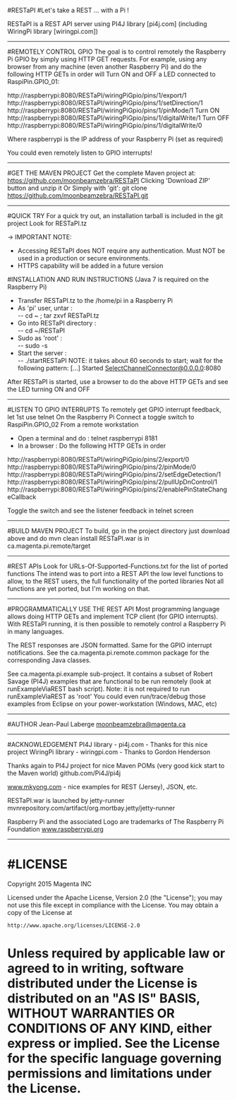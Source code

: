 #RESTaPI
#Let's take a REST ... with a Pi !

RESTaPI is a REST API server using PI4J library [pi4j.com] (including WiringPi library [wiringpi.com])

*********************
#REMOTELY CONTROL GPIO
The goal is to control remotely the Raspberry Pi GPIO by simply using HTTP GET requests.
For example, using any browser from any machine (even another Raspberry Pi) and do the following HTTP GETs in order will
Turn ON and OFF a LED connected to RaspiPin.GPIO_01:

http://raspberrypi:8080/RESTaPI/wiringPiGpio/pins/1/export/1
http://raspberrypi:8080/RESTaPI/wiringPiGpio/pins/1/setDirection/1
http://raspberrypi:8080/RESTaPI/wiringPiGpio/pins/1/pinMode/1
Turn ON
http://raspberrypi:8080/RESTaPI/wiringPiGpio/pins/1/digitalWrite/1
Turn OFF
http://raspberrypi:8080/RESTaPI/wiringPiGpio/pins/1/digitalWrite/0

Where raspberrypi is the IP address of your Raspberry Pi (set as required)

You could even remotely listen to GPIO interrupts!

*********************
#GET THE MAVEN PROJECT
Get the complete Maven project at:
https://github.com/moonbeamzebra/RESTaPI
Clicking 'Download ZIP' button and unzip it
Or 
Simply with 'git':
git clone https://github.com/moonbeamzebra/RESTaPI.git


*********
#QUICK TRY
For a quick try out, an installation tarball is included in the git project
Look for RESTaPI.tz

-> IMPORTANT NOTE:
   - Accessing RESTaPI does NOT require any authentication.  Must NOT be used in a production or secure environments.
   - HTTPS capability will be added in a future version

#INSTALLATION AND RUN INSTRUCTIONS 
(Java 7 is required on the Raspberry Pi)
- Transfer RESTaPI.tz to the /home/pi in a Raspberry Pi
- As 'pi' user, untar :                 
-- cd ~ ; tar zxvf RESTaPI.tz
- Go into RESTaPI directory :           
-- cd ~/RESTaPI
- Sudo as 'root' :                      
-- sudo -s
- Start the server :                    
-- ./startRESTaPI
NOTE: it takes about 60 seconds to start; wait for the following pattern:
[...] Started SelectChannelConnector@0.0.0.0:8080

After RESTaPI is started, use a browser to do the above HTTP GETs and see the LED turning ON and OFF


*************************
#LISTEN TO GPIO INTERRUPTS
To remotely get GPIO interrupt feedback, let 1st use telnet
On the Raspberry Pi
     Connect a toggle switch to RaspiPin.GPIO_02
From a remote workstation
- Open a terminal and do :              telnet raspberrypi 8181
- In a browser :                        Do the following HTTP GETs in order

http://raspberrypi:8080/RESTaPI/wiringPiGpio/pins/2/export/0
http://raspberrypi:8080/RESTaPI/wiringPiGpio/pins/2/pinMode/0
http://raspberrypi:8080/RESTaPI/wiringPiGpio/pins/2/setEdgeDetection/1
http://raspberrypi:8080/RESTaPI/wiringPiGpio/pins/2/pullUpDnControl/1
http://raspberrypi:8080/RESTaPI/wiringPiGpio/pins/2/enablePinStateChangeCallback   

Toggle the switch and see the listener feedback in telnet screen


*******************
#BUILD MAVEN PROJECT
To build, go in the project directory just download above and do
mvn clean install
RESTaPI.war is in ca.magenta.pi.remote/target


*********
#REST APIs
Look for URLs-Of-Supported-Functions.txt for the list of ported functions
The intend was to port into a REST API the low level functions to allow, to the REST users, the full functionality of the ported libraries
Not all functions are yet ported, but I'm working on that.


*********************************
#PROGRAMMATICALLY USE THE REST API
Most programming language allows doing HTTP GETs and implement TCP client (for GPIO interrupts).  
With RESTaPI running, it is then possible to remotely control a Raspberry Pi in many languages.

The REST responses are JSON formatted.  Same for the GPIO interrupt notifications.
See the ca.magenta.pi.remote.common package for the corresponding Java classes.

See ca.magenta.pi.example sub-project. 
It contains a subset of Robert Savage (PI4J) examples that are functional to be run remotely (look at runExampleViaREST bash script). 
Note: it is not required to run runExampleViaREST as 'root'
You could even run/trace/debug those examples from Eclipse on your power-workstation (Windows, MAC, etc) 
 

******
#AUTHOR
Jean-Paul Laberge <moonbeamzebra@magenta.ca>


*************** 
#ACKNOWLEDGEMENT
PI4J library - pi4j.com - Thanks for this nice project
WiringPi library - wiringpi.com - Thanks to Gordon Henderson

Thanks again to PI4J project for nice Maven POMs (very good kick start to the Maven world)
github.com/Pi4J/pi4j

www.mkyong.com - nice examples for REST (Jersey), JSON, etc.

RESTaPI.war is launched by jetty-runner
mvnrepository.com/artifact/org.mortbay.jetty/jetty-runner 

Raspberry Pi and the associated Logo are trademarks of The Raspberry Pi Foundation
www.raspberrypi.org


*******
#LICENSE
==========================================================================
Copyright 2015 Magenta INC

Licensed under the Apache License, Version 2.0 (the "License");
you may not use this file except in compliance with the License.
You may obtain a copy of the License at

    http://www.apache.org/licenses/LICENSE-2.0

Unless required by applicable law or agreed to in writing, software
distributed under the License is distributed on an "AS IS" BASIS,
WITHOUT WARRANTIES OR CONDITIONS OF ANY KIND, either express or implied.
See the License for the specific language governing permissions and
limitations under the License.
==========================================================================
